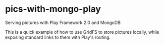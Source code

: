 pics-with-mongo-play
====================

Serving pictures with Play Framework 2.0 and MongoDB

This is a quick example of how to use GridFS to store pictures locally, while exposing standard links to them with Play's routing.